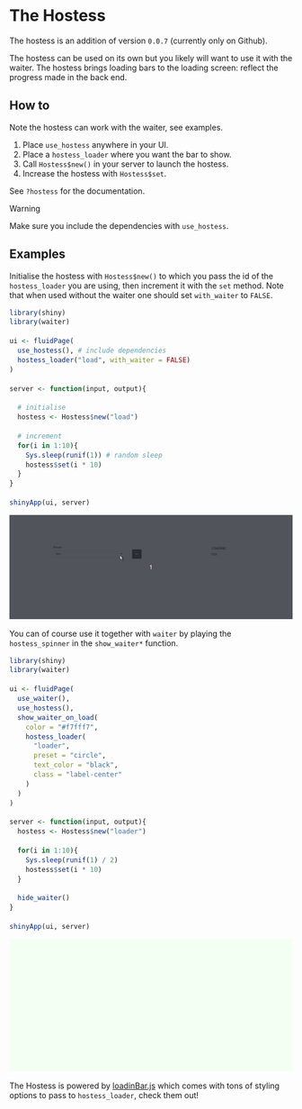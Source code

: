 # The Hostess

The hostess is an addition of version `0.0.7` (currently only on Github).

The hostess can be used on its own but you likely will want to use it with the waiter. The hostess brings loading bars to the loading screen: reflect the progress made in the back end.

## How to

Note the hostess can work with the waiter, see examples.

1. Place `use_hostess` anywhere in your UI.
2. Place a `hostess_loader` where you want the bar to show.
3. Call `Hostess$new()` in your server to launch the hostess.
4. Increase the hostess with `Hostess$set`.

See `?hostess` for the documentation.

> [!WARNING]
> Make sure you include the dependencies with `use_hostess`.

## Examples

Initialise the hostess with `Hostess$new()` to which you pass the id of the `hostess_loader` you are using, then increment it with the `set` method. Note that when used without the waiter one should set `with_waiter` to `FALSE`.

```r
library(shiny)
library(waiter)

ui <- fluidPage(
  use_hostess(), # include dependencies
  hostess_loader("load", with_waiter = FALSE)
)

server <- function(input, output){
  
  # initialise
  hostess <- Hostess$new("load")
  
  # increment
  for(i in 1:10){
    Sys.sleep(runif(1)) # random sleep
    hostess$set(i * 10)
  }
}

shinyApp(ui, server)
```

![](_assets/img/hostess.gif)

You can of course use it together with `waiter` by playing the `hostess_spinner` in the `show_waiter*` function.

```r
library(shiny)
library(waiter)

ui <- fluidPage(
  use_waiter(),
  use_hostess(),
  show_waiter_on_load(
    color = "#f7fff7",
    hostess_loader(
      "loader", 
      preset = "circle", 
      text_color = "black",
      class = "label-center"
    )
  )
)

server <- function(input, output){
  hostess <- Hostess$new("loader")

  for(i in 1:10){
    Sys.sleep(runif(1) / 2)
    hostess$set(i * 10)
  }
  
  hide_waiter()
}

shinyApp(ui, server)
```

![](_assets/img/hostess-adv.gif)

The Hostess is powered by [loadinBar.js](https://loading.io/progress/) which comes with tons of styling options to pass to `hostess_loader`, check them out!
